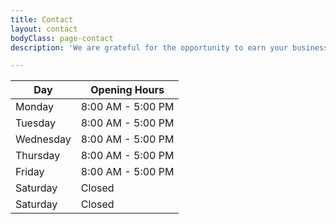 ```yaml
---
title: Contact
layout: contact
bodyClass: page-contact
description: 'We are grateful for the opportunity to earn your business. We look forward to serving you.'

---
```


| Day       | Opening Hours   |
| --------- | --------------- |
| Monday    | 8:00 AM - 5:00 PM |
| Tuesday   | 8:00 AM - 5:00 PM |
| Wednesday | 8:00 AM - 5:00 PM |
| Thursday  | 8:00 AM - 5:00 PM |
| Friday    | 8:00 AM - 5:00 PM |
| Saturday  | Closed          |
| Saturday  | Closed          |
